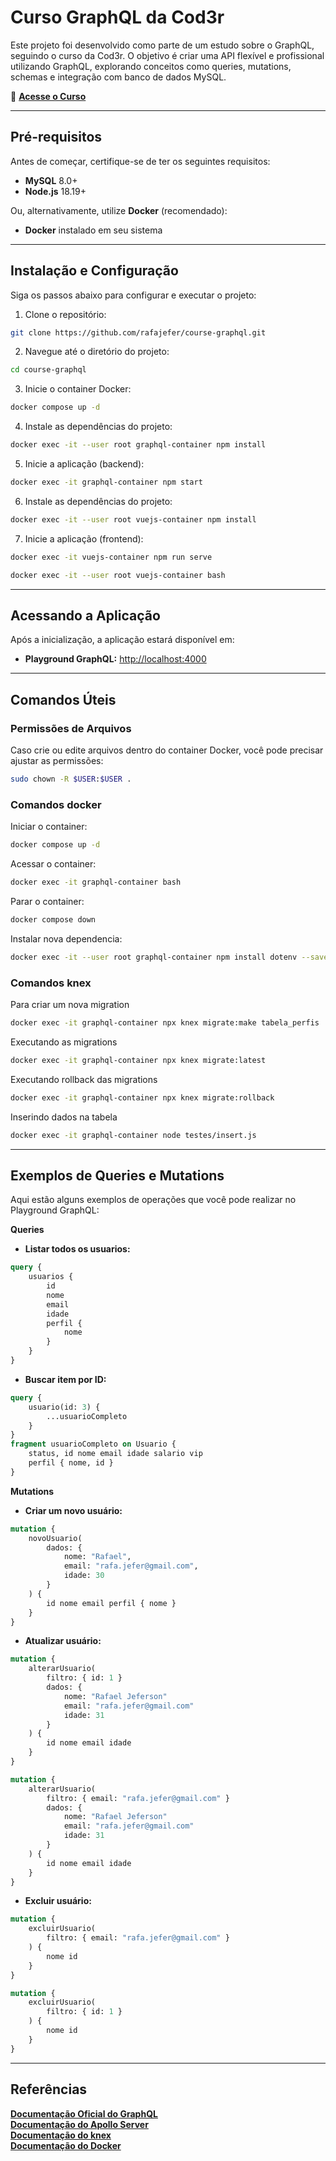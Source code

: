# Curso GraphQL da Cod3r

Este projeto foi desenvolvido como parte de um estudo sobre o GraphQL, seguindo o curso da Cod3r. O objetivo é criar uma API flexível e profissional utilizando GraphQL, explorando conceitos como queries, mutations, schemas e integração com banco de dados MySQL.

🎥 **[Acesse o Curso](https://www.cod3r.com.br/courses/graphql-criando-apis-profissionais-e-flexiveis)**

---

## **Pré-requisitos**  

Antes de começar, certifique-se de ter os seguintes requisitos:  

- **MySQL** 8.0+  
- **Node.js** 18.19+  

Ou, alternativamente, utilize **Docker** (recomendado):  

- **Docker** instalado em seu sistema  

---

## **Instalação e Configuração**  

Siga os passos abaixo para configurar e executar o projeto:

1. Clone o repositório:
```sh
git clone https://github.com/rafajefer/course-graphql.git
```

2. Navegue até o diretório do projeto:
```sh
cd course-graphql
```

3. Inicie o container Docker:
```sh
docker compose up -d
```

4. Instale as dependências do projeto:
```sh
docker exec -it --user root graphql-container npm install
```

5. Inicie a aplicação (backend):
```sh
docker exec -it graphql-container npm start
```


6. Instale as dependências do projeto:
```sh
docker exec -it --user root vuejs-container npm install
```

7. Inicie a aplicação (frontend):
```sh
docker exec -it vuejs-container npm run serve

docker exec -it --user root vuejs-container bash
```

---

## **Acessando a Aplicação**  

Após a inicialização, a aplicação estará disponível em:  

- **Playground GraphQL:** [http://localhost:4000](http://localhost:4000)  

---

<!-- ## **Estrutura do Projeto**  
```
course-graphql/
├── backend/               # Pasta principal do projeto
│   ├── src/               # Código-fonte da aplicação
│   │   ├── schema/        # Definições do schema GraphQL
│   │   ├── resolvers/     # Resolvers para queries e mutations
│   │   ├── models/        # Modelos do banco de dados
│   │   └── index.js       # Ponto de entrada da aplicação
│   ├── package.json       # Dependências e scripts do projeto
│   └── ...                # Outros arquivos de configuração
├── docker-compose.yml     # Configuração do Docker Compose
└── README.md              # Este arquivo
```

--- -->

## **Comandos Úteis**

### Permissões de Arquivos

Caso crie ou edite arquivos dentro do container Docker, você pode precisar ajustar as permissões:
```sh
sudo chown -R $USER:$USER .
```

### Comandos docker

Iniciar o container:
```sh
docker compose up -d
```

Acessar o container:
```sh
docker exec -it graphql-container bash
```

Parar o container:
```sh
docker compose down
```

Instalar nova dependencia:
```sh
docker exec -it --user root graphql-container npm install dotenv --save
```

### Comandos knex
Para criar um nova migration
```sh
docker exec -it graphql-container npx knex migrate:make tabela_perfis
```

Executando as migrations
```sh
docker exec -it graphql-container npx knex migrate:latest
```

Executando rollback das migrations
```sh
docker exec -it graphql-container npx knex migrate:rollback
```

Inserindo dados na tabela
```sh
docker exec -it graphql-container node testes/insert.js
```

---
## **Exemplos de Queries e Mutations**

Aqui estão alguns exemplos de operações que você pode realizar no Playground GraphQL:

**Queries**

- **Listar todos os usuarios:**
```graphql
query {
    usuarios {
        id
        nome
        email
        idade
        perfil {
            nome
        }
    }
}
```

- **Buscar item por ID:**
```graphql
query {
    usuario(id: 3) {
        ...usuarioCompleto
    }
}
fragment usuarioCompleto on Usuario {
    status, id nome email idade salario vip
    perfil { nome, id }
}
```


**Mutations**

- **Criar um novo usuário:**
```graphql
mutation {
    novoUsuario(
        dados: {
            nome: "Rafael",
            email: "rafa.jefer@gmail.com",
            idade: 30
        }
    ) {
        id nome email perfil { nome }
    }
}
```

- **Atualizar usuário:**
```graphql
mutation {
    alterarUsuario(
        filtro: { id: 1 }
        dados: {
            nome: "Rafael Jeferson"
            email: "rafa.jefer@gmail.com"
            idade: 31
        }
    ) {
        id nome email idade
    }
}
```
```graphql
mutation {
    alterarUsuario(
        filtro: { email: "rafa.jefer@gmail.com" }
        dados: {
            nome: "Rafael Jeferson"
            email: "rafa.jefer@gmail.com"
            idade: 31
        }
    ) {
        id nome email idade
    }
}
```


- **Excluir usuário:**
```graphql
mutation {
    excluirUsuario(
        filtro: { email: "rafa.jefer@gmail.com" }
    ) {
        nome id
    }
}
```

```graphql
mutation {
    excluirUsuario(
        filtro: { id: 1 }
    ) {
        nome id
    }
}
```
---

## **Referências**
**[Documentação Oficial do GraphQL](https://graphql.org/learn/)**  
**[Documentação do Apollo Server](https://www.apollographql.com/docs/apollo-server)**  
**[Documentação do knex](https://knexjs.org/guide/)**  
**[Documentação do Docker](https://docs.docker.com/)**  